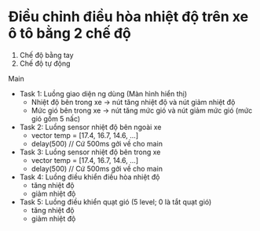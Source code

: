 # Điều chỉnh điều hòa nhiệt độ trên xe ô tô bằng 2 chế độ 
1. Chế độ bằng tay
2. Chế độ tự động

Main
- Task 1: Luồng giao diện ng dùng (Màn hình hiển thị) 
    + Nhiệt độ bên trong xe -> nút tăng nhiệt độ và nút giảm nhiệt độ
    + Mức gió bên trong xe -> nút tăng mức gió và nút giảm mức gió (mức gió gồm 5 nấc)
- Task 2: Luồng sensor nhiệt độ bên ngoài xe
    + vector <float> temp = [17.4, 16.7, 14.6, ...]
    + delay(500) // Cứ 500ms gởi về cho main
- Task 3: Luồng sensor nhiệt độ bên trong xe 
    + vector <float> temp = [17.4, 16.7, 14.6, ...]
    + delay(500) // Cứ 500ms gởi về cho main
- Task 4: Luồng điều khiển điều hòa nhiệt độ
    + tăng nhiệt độ
    + giảm nhiệt độ
- Task 5: Luồng điều khiển quạt gió (5 level; 0 là tắt quạt gió)
    + tăng nhiệt độ
    + giảm nhiệt độ
